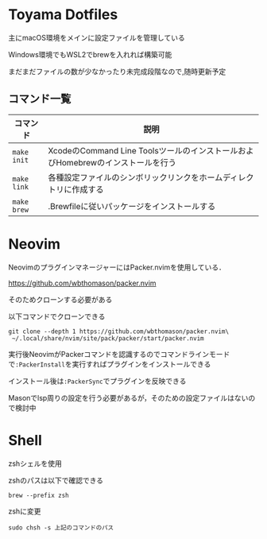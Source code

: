 # Toyama Dotfiles

主にmacOS環境をメインに設定ファイルを管理している

Windows環境でもWSL2でbrewを入れれば構築可能

まだまだファイルの数が少なかったり未完成段階なので,随時更新予定

## コマンド一覧

| コマンド | 説明 |
| --- | --- |
| `make init` | XcodeのCommand Line ToolsツールのインストールおよびHomebrewのインストールを行う
| `make link` | 各種設定ファイルのシンボリックリンクをホームディレクトリに作成する |
|`make brew` | .Brewfileに従いパッケージをインストールする |

# Neovim

NeovimのプラグインマネージャーにはPacker.nvimを使用している．

https://github.com/wbthomason/packer.nvim

そのためクローンする必要がある

以下コマンドでクローンできる
```
git clone --depth 1 https://github.com/wbthomason/packer.nvim\
 ~/.local/share/nvim/site/pack/packer/start/packer.nvim
 ```

実行後NeovimがPackerコマンドを認識するのでコマンドラインモードで`:PackerInstall`を実行すればプラグインをインストールできる

インストール後は`:PackerSync`でプラグインを反映できる

Masonでlsp周りの設定を行う必要があるが，そのための設定ファイルはないので検討中

# Shell
zshシェルを使用

zshのパスは以下で確認できる
```
brew --prefix zsh
```

zshに変更
```
sudo chsh -s 上記のコマンドのパス
```